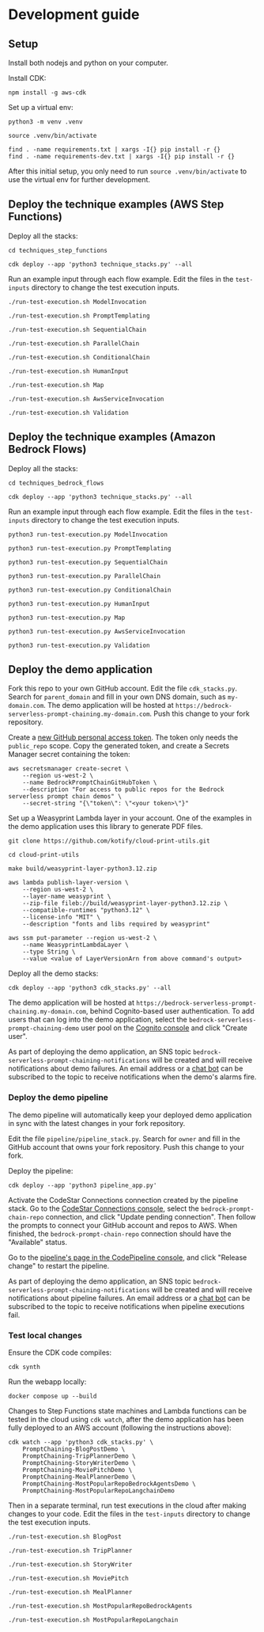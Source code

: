 # Development guide

## Setup

Install both nodejs and python on your computer.

Install CDK:
```
npm install -g aws-cdk
```

Set up a virtual env:
```
python3 -m venv .venv

source .venv/bin/activate

find . -name requirements.txt | xargs -I{} pip install -r {}
find . -name requirements-dev.txt | xargs -I{} pip install -r {}
```
After this initial setup, you only need to run `source .venv/bin/activate` to use the virtual env for further development.

## Deploy the technique examples (AWS Step Functions)

Deploy all the stacks:
```
cd techniques_step_functions

cdk deploy --app 'python3 technique_stacks.py' --all
```

Run an example input through each flow example. Edit the files in the `test-inputs` directory to change the test execution inputs.
```
./run-test-execution.sh ModelInvocation

./run-test-execution.sh PromptTemplating

./run-test-execution.sh SequentialChain

./run-test-execution.sh ParallelChain

./run-test-execution.sh ConditionalChain

./run-test-execution.sh HumanInput

./run-test-execution.sh Map

./run-test-execution.sh AwsServiceInvocation

./run-test-execution.sh Validation
```

## Deploy the technique examples (Amazon Bedrock Flows)

Deploy all the stacks:
```
cd techniques_bedrock_flows

cdk deploy --app 'python3 technique_stacks.py' --all
```

Run an example input through each flow example. Edit the files in the `test-inputs` directory to change the test execution inputs.
```
python3 run-test-execution.py ModelInvocation

python3 run-test-execution.py PromptTemplating

python3 run-test-execution.py SequentialChain

python3 run-test-execution.py ParallelChain

python3 run-test-execution.py ConditionalChain

python3 run-test-execution.py HumanInput

python3 run-test-execution.py Map

python3 run-test-execution.py AwsServiceInvocation

python3 run-test-execution.py Validation
```

## Deploy the demo application

Fork this repo to your own GitHub account.
Edit the file `cdk_stacks.py`. Search for `parent_domain` and fill in your own DNS domain, such as `my-domain.com`.
The demo application will be hosted at `https://bedrock-serverless-prompt-chaining.my-domain.com`.
Push this change to your fork repository.

Create a [new GitHub personal access token](https://github.com/settings/tokens/new).
The token only needs the `public_repo` scope.
Copy the generated token, and create a Secrets Manager secret containing the token:
```
aws secretsmanager create-secret \
    --region us-west-2 \
    --name BedrockPromptChainGitHubToken \
    --description "For access to public repos for the Bedrock serverless prompt chain demos" \
    --secret-string "{\"token\": \"<your token>\"}"
```


Set up a Weasyprint Lambda layer in your account. One of the examples in the demo application uses this library to generate PDF files.
```
git clone https://github.com/kotify/cloud-print-utils.git

cd cloud-print-utils

make build/weasyprint-layer-python3.12.zip

aws lambda publish-layer-version \
    --region us-west-2 \
    --layer-name weasyprint \
    --zip-file fileb://build/weasyprint-layer-python3.12.zip \
    --compatible-runtimes "python3.12" \
    --license-info "MIT" \
    --description "fonts and libs required by weasyprint"

aws ssm put-parameter --region us-west-2 \
    --name WeasyprintLambdaLayer \
    --type String \
    --value <value of LayerVersionArn from above command's output>
```

Deploy all the demo stacks:
```
cdk deploy --app 'python3 cdk_stacks.py' --all
```

The demo application will be hosted at `https://bedrock-serverless-prompt-chaining.my-domain.com`,
behind Cognito-based user authentication.
To add users that can log into the demo application, select the `bedrock-serverless-prompt-chaining-demo` user pool on the
[Cognito console](https://us-west-2.console.aws.amazon.com/cognito/v2/idp/user-pools?region=us-west-2)
and click "Create user".

As part of deploying the demo application, an SNS topic `bedrock-serverless-prompt-chaining-notifications`
will be created and will receive notifications about demo failures.
An email address or a [chat bot](https://docs.aws.amazon.com/chatbot/latest/adminguide/setting-up.html)
can be subscribed to the topic to receive notifications when the demo's alarms fire.

### Deploy the demo pipeline

The demo pipeline will automatically keep your deployed demo application in sync with the latest changes in your fork repository.

Edit the file `pipeline/pipeline_stack.py`.
Search for `owner` and fill in the GitHub account that owns your fork repository.
Push this change to your fork.

Deploy the pipeline:
```
cdk deploy --app 'python3 pipeline_app.py'
```

Activate the CodeStar Connections connection created by the pipeline stack.
Go to the [CodeStar Connections console](https://console.aws.amazon.com/codesuite/settings/connections?region=us-west-2),
select the `bedrock-prompt-chain-repo` connection, and click "Update pending connection".
Then follow the prompts to connect your GitHub account and repos to AWS.
When finished, the `bedrock-prompt-chain-repo` connection should have the "Available" status.

Go to the [pipeline's page in the CodePipeline console](https://us-west-2.console.aws.amazon.com/codesuite/codepipeline/pipelines/bedrock-serverless-prompt-chaining-demo/view?region=us-west-2),
and click "Release change" to restart the pipeline.

As part of deploying the demo application, an SNS topic `bedrock-serverless-prompt-chaining-notifications`
will be created and will receive notifications about pipeline failures.
An email address or a [chat bot](https://docs.aws.amazon.com/chatbot/latest/adminguide/setting-up.html)
can be subscribed to the topic to receive notifications when pipeline executions fail.

### Test local changes

Ensure the CDK code compiles:
```
cdk synth
```

Run the webapp locally:
```
docker compose up --build
```

Changes to Step Functions state machines and Lambda functions can be tested in the cloud using `cdk watch`,
after the demo application has been fully deployed to an AWS account (following the instructions above):
```
cdk watch --app 'python3 cdk_stacks.py' \
    PromptChaining-BlogPostDemo \
    PromptChaining-TripPlannerDemo \
    PromptChaining-StoryWriterDemo \
    PromptChaining-MoviePitchDemo \
    PromptChaining-MealPlannerDemo \
    PromptChaining-MostPopularRepoBedrockAgentsDemo \
    PromptChaining-MostPopularRepoLangchainDemo
```

Then in a separate terminal, run test executions in the cloud after making changes to your code.
Edit the files in the `test-inputs` directory to change the test execution inputs.
```
./run-test-execution.sh BlogPost

./run-test-execution.sh TripPlanner

./run-test-execution.sh StoryWriter

./run-test-execution.sh MoviePitch

./run-test-execution.sh MealPlanner

./run-test-execution.sh MostPopularRepoBedrockAgents

./run-test-execution.sh MostPopularRepoLangchain
```
